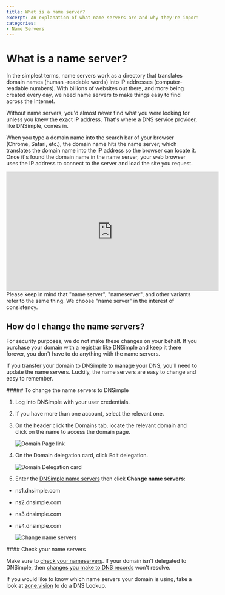 ```yaml
---
title: What is a name server?
excerpt: An explanation of what name servers are and why they're important.
categories:
- Name Servers
---
```


# What is a name server?

In the simplest terms, name servers work as a directory that translates domain names (human
-readable words) into IP addresses (computer-readable numbers). With billions of websites out there, and more being created every day, we need name servers to make things easy to find across the Internet.

Without name servers, you'd almost never find what you were looking for unless you knew the exact IP address. That's where a DNS service provider, like DNSimple, comes in.

When you type a domain name into the search bar of your browser (Chrome, Safari, etc.), the domain name hits the name server, which translates the domain name into the IP address so the browser can locate it. Once it's found the domain name in the name server, your web browser uses the IP address to connect to the server and load the site you request.

<center><iframe width="560" height="315" src="https://www.youtube.com/embed/2WdF1zT01HY" frameborder="0" allow="accelerometer; autoplay; clipboard-write; encrypted-media; gyroscope; picture-in-picture" allowfullscreen></iframe></center>

<info>
Please keep in mind that "name server", "nameserver", and other variants refer to the same thing. We choose "name server" in the interest of consistency.
</info>

## How do I change the name servers?

For security purposes, we do not make these changes on your behalf. If you purchase your domain with a registrar like DNSimple and keep it there forever, you don't have to do anything with the name servers.

If you transfer your domain to DNSimple to manage your DNS, you'll need to update the name servers. Luckily, the name servers are easy to change and easy to remember.

<div class="section-steps" markdown="1">
##### To change the name servers to DNSimple

1.  Log into DNSimple with your user credentials.
1.  If you have more than one account, select the relevant one.
1.  On the header click the <label>Domains</label> tab, locate the relevant domain and click on the name to access the domain page.

    ![Domain Page link](/files/domains-domain-link.png)

1.  On the Domain delegation card, click <label>Edit delegation</label>.

    ![Domain Delegation card](/files/domain-delegation-card.png)

1.  Enter the [DNSimple name servers](/articles/dnsimple-nameservers) then click **Change name servers**:
  - ns1.dnsimple.com
  - ns2.dnsimple.com
  - ns3.dnsimple.com
  - ns4.dnsimple.com

    ![Change name servers](/files/change-name-servers.jpg)

</div>

<note>
#### Check your name servers

Make sure to [check your nameservers](/articles/pointing-domain-to-dnsimple/). If your domain isn't delegated to DNSimple, then [changes you make to DNS records](/articles/record-editor/) won't resolve.

If you would like to know which name servers your domain is using, take a look at [zone.vision](https://zone.vision/#/) to do a DNS Lookup.
</note>
